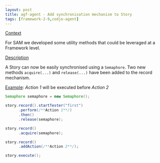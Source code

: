 ```yaml
---
layout: post
title: agf-agent - Add synchronisation mechanism to Story
tags: [framework-2-9,codjo-agent]
---
```

<u>Context</u>

For SAM we developed some utility methods that could be leveraged at a Framework level.

<u>Description</u>

A Story can now be easily synchronised using a ```Semaphore```. Two new methods ```acquire(...)``` and ```release(...)``` have been added to the record mechanism.

<u>Example</u>: _Action 1_ will be executed before _Action 2_
```java
Semaphore semaphore = new Semaphore();

story.record().startTester("first")
      .perform(/**Action 1**/)
      .then()
      .release(semaphore);

story.record()
      .acquire(semaphore);

story.record()
      .addAction(/**Action 2**/);

story.execute();
```

